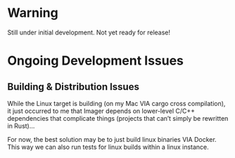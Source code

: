 # Warning
Still under initial development. Not yet ready for release!

# Ongoing Development Issues

## Building & Distribution Issues

While the Linux target is building (on my Mac VIA cargo cross compilation), it just occurred to me that Imager depends on lower-level C/C++ dependencies that complicate things (projects that can’t simply be rewritten in Rust)… 

For now, the best solution may be to just build linux binaries VIA Docker. This way we can also run tests for linux builds within a linux instance.

